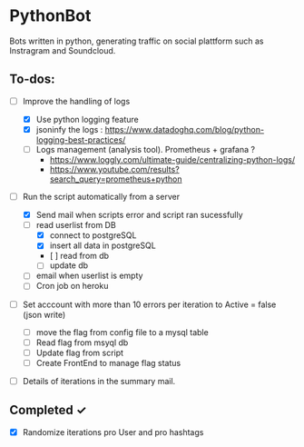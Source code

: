# PythonBot
Bots written in python, generating traffic on social plattform such as Instragram and Soundcloud.

## To-dos:
- [ ] Improve the handling of logs
    - [x] Use python logging feature
    - [x] jsoninfy the logs : https://www.datadoghq.com/blog/python-logging-best-practices/
    - [ ] Logs management (analysis tool). Prometheus + grafana ? 
        - https://www.loggly.com/ultimate-guide/centralizing-python-logs/
        - https://www.youtube.com/results?search_query=prometheus+python
- [ ] Run the script automatically from a server    
    - [x] Send mail when scripts error and script ran sucessfully
    - [ ] read userlist from DB
        - [x] connect to postgreSQL
        - [x] insert all data in postgreSQL
        - [ ] read from db
        - [ ] update db 
    - [ ] email when userlist is empty
    - [ ] Cron job on heroku
- [ ] Set acccount with more than 10 errors per iteration to Active = false (json write)
    - [ ] move the flag from config file to a mysql table
    - [ ] Read flag from msyql db
    - [ ] Update flag from script
    - [ ] Create FrontEnd to manage flag status
- [ ] Details of iterations in the summary mail. 


## Completed ✓
- [x] Randomize iterations pro User and pro hashtags
